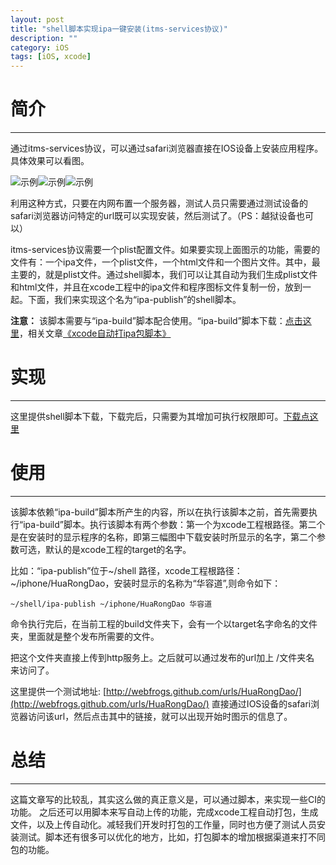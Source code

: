 ```yaml
---
layout: post
title: "shell脚本实现ipa一键安装(itms-services协议)"
description: ""
category: iOS
tags: [iOS, xcode]
---
```



# 简介
----
通过itms-services协议，可以通过safari浏览器直接在IOS设备上安装应用程序。具体效果可以看图。

![示例](/assets/images/QQ20120927-1.jpg)![示例](/assets/images/QQ20120927-2.jpg)![示例](/assets/images/QQ20120927-3.jpg)

利用这种方式，只要在内网布置一个服务器，测试人员只需要通过测试设备的safari浏览器访问特定的url既可以实现安装，然后测试了。（PS：越狱设备也可以）

itms-services协议需要一个plist配置文件。如果要实现上面图示的功能，需要的文件有：一个ipa文件，一个plist文件，一个html文件和一个图片文件。其中，最主要的，就是plist文件。通过shell脚本，我们可以让其自动为我们生成plist文件和html文件，并且在xcode工程中的ipa文件和程序图标文件复制一份，放到一起。下面，我们来实现这个名为“ipa-publish”的shell脚本。

**注意：** 该脚本需要与“ipa-build”脚本配合使用。“ipa-build”脚本下载：[点击这里](/assets/download/ipa-build)，相关文章[《xcode自动打ipa包脚本》](http://webfrogs.github.com/2012/09/19/buildipa/)

# 实现
----

这里提供shell脚本下载，下载完后，只需要为其增加可执行权限即可。[下载点这里](/assets/download/ipa-publish)

# 使用
----
该脚本依赖“ipa-build”脚本所产生的内容，所以在执行该脚本之前，首先需要执行“ipa-build”脚本。执行该脚本有两个参数：第一个为xcode工程根路径。第二个是在安装时的显示程序的名称，即第三幅图中下载安装时所显示的名字，第二个参数可选，默认的是xcode工程的target的名字。

比如：“ipa-publish”位于~/shell 路径，xcode工程根路径：~/iphone/HuaRongDao，安装时显示的名称为“华容道”,则命令如下：

	~/shell/ipa-publish ~/iphone/HuaRongDao 华容道

命令执行完后，在当前工程的build文件夹下，会有一个以target名字命名的文件夹，里面就是整个发布所需要的文件。

把这个文件夹直接上传到http服务上。之后就可以通过发布的url加上 /文件夹名 来访问了。


这里提供一个测试地址: [http://webfrogs.github.com/urls/HuaRongDao/](http://webfrogs.github.com/urls/HuaRongDao/) 直接通过IOS设备的safari浏览器访问该url，然后点击其中的链接，就可以出现开始时图示的信息了。

# 总结
----
这篇文章写的比较乱，其实这么做的真正意义是，可以通过脚本，来实现一些CI的功能。
之后还可以用脚本来写自动上传的功能，完成xcode工程自动打包，生成文件，以及上传自动化。减轻我们开发时打包的工作量，同时也方便了测试人员安装测试。脚本还有很多可以优化的地方，比如，打包脚本的增加根据渠道来打不同包的功能。
